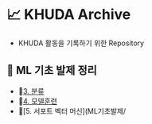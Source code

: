 # 📈 KHUDA Archive
- KHUDA 활동을 기록하기 위한 Repository

## 🤖 ML 기초 발제 정리
- 📁[3. 분류](ML기초발제/3장분류/3장_분류.md)
- 📁[4. 모델훈련](ML기초발제/4장_모델훈련/4장_모델훈련.md)
- 📁[5. 서포트 벡터 머신](ML기초발제/
